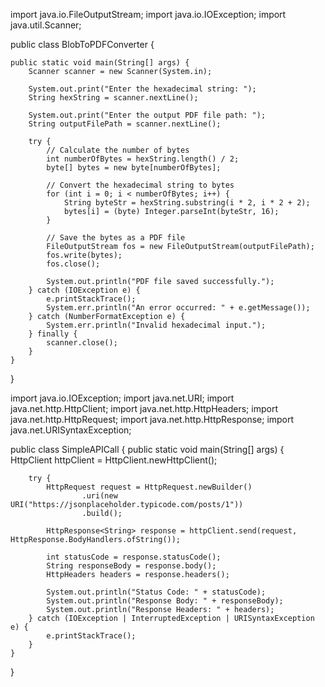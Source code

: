 import java.io.FileOutputStream;
import java.io.IOException;
import java.util.Scanner;

public class BlobToPDFConverter {

    public static void main(String[] args) {
        Scanner scanner = new Scanner(System.in);

        System.out.print("Enter the hexadecimal string: ");
        String hexString = scanner.nextLine();

        System.out.print("Enter the output PDF file path: ");
        String outputFilePath = scanner.nextLine();

        try {
            // Calculate the number of bytes
            int numberOfBytes = hexString.length() / 2;
            byte[] bytes = new byte[numberOfBytes];

            // Convert the hexadecimal string to bytes
            for (int i = 0; i < numberOfBytes; i++) {
                String byteStr = hexString.substring(i * 2, i * 2 + 2);
                bytes[i] = (byte) Integer.parseInt(byteStr, 16);
            }

            // Save the bytes as a PDF file
            FileOutputStream fos = new FileOutputStream(outputFilePath);
            fos.write(bytes);
            fos.close();

            System.out.println("PDF file saved successfully.");
        } catch (IOException e) {
            e.printStackTrace();
            System.err.println("An error occurred: " + e.getMessage());
        } catch (NumberFormatException e) {
            System.err.println("Invalid hexadecimal input.");
        } finally {
            scanner.close();
        }
    }
}










import java.io.IOException;
import java.net.URI;
import java.net.http.HttpClient;
import java.net.http.HttpHeaders;
import java.net.http.HttpRequest;
import java.net.http.HttpResponse;
import java.net.URISyntaxException;

public class SimpleAPICall {
    public static void main(String[] args) {
        HttpClient httpClient = HttpClient.newHttpClient();

        try {
            HttpRequest request = HttpRequest.newBuilder()
                    .uri(new URI("https://jsonplaceholder.typicode.com/posts/1"))
                    .build();

            HttpResponse<String> response = httpClient.send(request, HttpResponse.BodyHandlers.ofString());

            int statusCode = response.statusCode();
            String responseBody = response.body();
            HttpHeaders headers = response.headers();

            System.out.println("Status Code: " + statusCode);
            System.out.println("Response Body: " + responseBody);
            System.out.println("Response Headers: " + headers);
        } catch (IOException | InterruptedException | URISyntaxException e) {
            e.printStackTrace();
        }
    }
}


